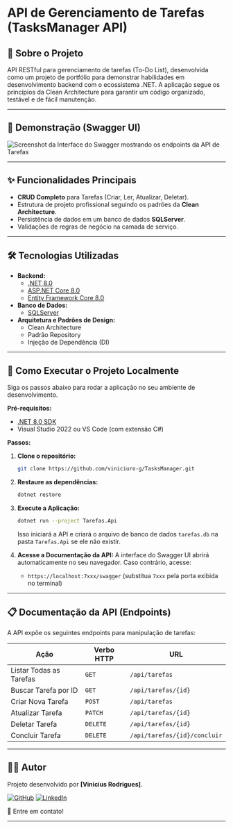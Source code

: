 # API de Gerenciamento de Tarefas (TasksManager API)

## 📖 Sobre o Projeto

API RESTful para gerenciamento de tarefas (To-Do List), desenvolvida como um projeto de portfólio para demonstrar habilidades em desenvolvimento backend com o ecossistema .NET. A aplicação segue os princípios da Clean Architecture para garantir um código organizado, testável e de fácil manutenção.

---

## 📸 Demonstração (Swagger UI)

![Screenshot da Interface do Swagger mostrando os endpoints da API de Tarefas](https://github.com/user-attachments/assets/67e0a2a4-454b-4535-af49-5936dabbe514)

---

## ✨ Funcionalidades Principais

- **CRUD Completo** para Tarefas (Criar, Ler, Atualizar, Deletar).
- Estrutura de projeto profissional seguindo os padrões da **Clean Architecture**.
- Persistência de dados em um banco de dados **SQLServer**.
- Validações de regras de negócio na camada de serviço.

---

## 🛠️ Tecnologias Utilizadas

- **Backend:**
  - [.NET 8.0](https://dotnet.microsoft.com/pt-br/download)
  - [ASP.NET Core 8.0](https://dotnet.microsoft.com/en-us/apps/aspnet)
  - [Entity Framework Core 8.0](https://docs.microsoft.com/pt-br/ef/core/)
- **Banco de Dados:**
  - [SQLServer](https://www.microsoft.com/pt-br/sql-server/sql-server-downloads)
- **Arquitetura e Padrões de Design:**
  - Clean Architecture
  - Padrão Repository
  - Injeção de Dependência (DI)

---

## 🚀 Como Executar o Projeto Localmente

Siga os passos abaixo para rodar a aplicação no seu ambiente de desenvolvimento.

**Pré-requisitos:**
- [.NET 8.0 SDK](https://dotnet.microsoft.com/pt-br/download)
- Visual Studio 2022 ou VS Code (com extensão C#)

**Passos:**

1. **Clone o repositório:**
   ```sh
   git clone https://github.com/viniciuro-g/TasksManager.git
   ```

2. **Restaure as dependências:**
   ```sh
   dotnet restore
   ```

3. **Execute a Aplicação:**
   ```sh
   dotnet run --project Tarefas.Api
   ```
   Isso iniciará a API e criará o arquivo de banco de dados `tarefas.db` na pasta `Tarefas.Api` se ele não existir.

4. **Acesse a Documentação da API:**
   A interface do Swagger UI abrirá automaticamente no seu navegador. Caso contrário, acesse:
   - `https://localhost:7xxx/swagger` (substitua `7xxx` pela porta exibida no terminal)

---

## 📋 Documentação da API (Endpoints)

A API expõe os seguintes endpoints para manipulação de tarefas:

| Ação | Verbo HTTP | URL |
|---|---|---|
| Listar Todas as Tarefas | `GET` | `/api/tarefas` |
| Buscar Tarefa por ID | `GET` | `/api/tarefas/{id}` |
| Criar Nova Tarefa | `POST` | `/api/tarefas` |
| Atualizar Tarefa | `PATCH` | `/api/tarefas/{id}` |
| Deletar Tarefa | `DELETE`| `/api/tarefas/{id}` |
| Concluir Tarefa | `DELETE`| `/api/tarefas/{id}/concluir` |

---

## 👨‍💻 Autor

Projeto desenvolvido por **[Vinícius Rodrigues]**.

[![GitHub](https://img.shields.io/badge/GitHub-100000?style=for-the-badge&logo=github&logoColor=white)](https://github.com/viniciuro-g)
[![LinkedIn](https://img.shields.io/badge/linkedin-%230077B5.svg?style=for-the-badge&logo=linkedin&logoColor=white)](www.linkedin.com/in/vinícius-rodrigues-a0a3b1271)

👋 Entre em contato!

---
